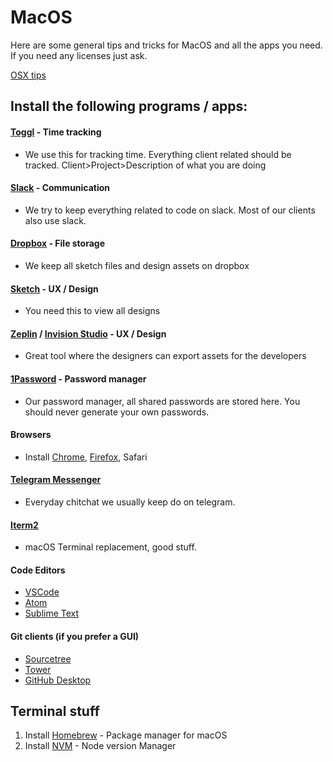 # MacOS

Here are some general tips and tricks for MacOS and all the apps you need.
If you need any licenses just ask.

[OSX tips](https://github.com/nikitavoloboev/my-mac-os#readme)

## Install the following programs / apps:

#### [Toggl](https://toggl.com) - Time tracking

- We use this for tracking time. Everything client related should be tracked. Client>Project>Description of what you are doing

#### [Slack](https://slack.com) - Communication

- We try to keep everything related to code on slack. Most of our clients also use slack.

#### [Dropbox](https://dropbox.com) - File storage

- We keep all sketch files and design assets on dropbox

#### [Sketch](https://www.sketchapp.com/) - UX / Design

- You need this to view all designs

#### [Zeplin](https://zeplin.io/) / [Invision Studio](https://www.invisionapp.com/studio) - UX / Design

- Great tool where the designers can export assets for the developers

#### [1Password](https://1password.com/) - Password manager

- Our password manager, all shared passwords are stored here. You should never generate your own passwords.

#### Browsers

- Install [Chrome](https://www.google.com/chrome/), [Firefox](https://www.mozilla.org/sv-SE/firefox/new/), Safari

#### [Telegram Messenger](https://telegram.org/dl/desktop/mac)

- Everyday chitchat we usually keep do on telegram.

#### [Iterm2](https://www.iterm2.com/)

- macOS Terminal replacement, good stuff.

#### Code Editors

- [VSCode](https://code.visualstudio.com/)
- [Atom](https://atom.io/)
- [Sublime Text](https://www.sublimetext.com/)

#### Git clients (if you prefer a GUI)

- [Sourcetree](https://www.sourcetreeapp.com/)
- [Tower](https://www.git-tower.com/)
- [GitHub Desktop](https://desktop.github.com/)

## Terminal stuff

1. Install [Homebrew](https://brew.sh/index_sv) - Package manager for macOS
2. Install [NVM](https://github.com/creationix/nvm) - Node version Manager

